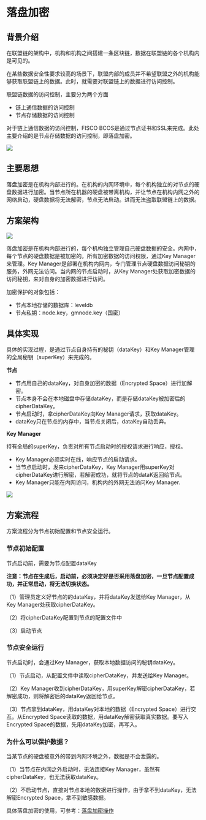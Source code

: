 # 落盘加密

## 背景介绍

在联盟链的架构中，机构和机构之间搭建一条区块链，数据在联盟链的各个机构内是可见的。

在某些数据安全性要求较高的场景下，联盟内部的成员并不希望联盟之外的机构能够获取联盟链上的数据。此时，就需要对联盟链上的数据进行访问控制。

联盟链数据的访问控制，主要分为两个方面

* 链上通信数据的访问控制
* 节点存储数据的访问控制

对于链上通信数据的访问控制，FISCO BCOS是通过节点证书和SSL来完成。此处主要介绍的是节点存储数据的访问控制，即落盘加密。



![](../../../images/features/data_secure_background.png)



## 主要思想

落盘加密是在机构内部进行的。在机构的内网环境中，每个机构独立的对节点的硬盘数据进行加密。当节点所在机器的硬盘被带离机构，并让节点在机构内网之外的网络启动，硬盘数据将无法解密，节点无法启动。进而无法盗取联盟链上的数据。

## 方案架构



![](../../../images/features/diskencryption_framework.png)



落盘加密是在机构内部进行的，每个机构独立管理自己硬盘数据的安全。内网中，每个节点的硬盘数据是被加密的。所有加密数据的访问权限，通过Key Manager来管理。Key Manager是部署在机构内网内，专门管理节点硬盘数据访问秘钥的服务，外网无法访问。当内网的节点启动时，从Key Manager处获取加密数据的访问秘钥，来对自身的加密数据进行访问。

加密保护的对象包括：

* 节点本地存储的数据库：leveldb
* 节点私钥：node.key，gmnode.key（国密）

## 具体实现

具体的实现过程，是通过节点自身持有的秘钥（dataKey）和Key Manager管理的全局秘钥（superKey）来完成的。

**节点**

* 节点用自己的dataKey，对自身加密的数据（Encrypted Space）进行加解密。
* 节点本身不会在本地磁盘中存储dataKey，而是存储dataKey被加密后的cipherDataKey。
* 节点启动时，拿cipherDataKey向Key Manager请求，获取dataKey。
* dataKey只在节点的内存中，当节点关闭后，dataKey自动丢弃。

**Key Manager**

持有全局的superKey，负责对所有节点启动时的授权请求进行响应，授权。

- Key Manager必须实时在线，响应节点的启动请求。
- 当节点启动时，发来cipherDataKey，Key Manager用superKey对cipherDataKey进行解密，若解密成功，就将节点的dataK返回给节点。
- Key Manager只能在内网访问，机构内的外网无法访问Key Manager.





![](../../../images/features/diskencryption.png)

## 方案流程

方案流程分为节点初始配置和节点安全运行。

### 节点初始配置

节点启动前，需要为节点配置dataKey

**注意：节点在生成后，启动前，必须决定好是否采用落盘加密，一旦节点配置成功，并正常启动，将无法切换状态。**

（1）管理员定义好节点的的dataKey，并将dataKey发送给Key Manager，从Key Manager处获取cipherDataKey。

（2）将cipherDataKey配置到节点的配置文件中

（3）启动节点

### 节点安全运行

节点启动时，会通过Key Manager，获取本地数据访问的秘钥dataKey。

（1）节点启动，从配置文件中读取cipherDataKey，并发送给Key Manager。

（2）Key Manager收到cipherDataKey，用superKey解密cipherDataKey，若解密成功，则将解密后的dataKey返回给节点。

（3）节点拿到dataKey，用dataKey对本地的数据（Encrypted Space）进行交互。从Encrypted Space读取的数据，用dataKey解密获取真实数据。要写入Encrypted Space的数据，先用dataKey加密，再写入。

### 为什么可以保护数据？

当某节点的硬盘被意外的带到内网环境之外，数据是不会泄露的。

（1）当节点在内网之外启动时，无法连接Key Manager，虽然有cipherDataKey，也无法获取dataKey。

（2）不启动节点，直接对节点本地的数据进行操作，由于拿不到dataKey，无法解密Encrypted Space，拿不到敏感数据。



具体落盘加密的使用，可参考：[落盘加密操作](../../manual/storage_security.md)